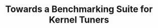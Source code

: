 ---
authors: J. Odgård Tørring, B. van Werkhoven, F. Petrovič, F.J. Willemsen, J. Filipovič, A. C. Elster
title: "Towards a Benchmarking Suite for Kernel Tuners"
journal: "International Workshop on Automatic Performance Tuning (iWAPT2023) co-located with IPDPS"
year: 2023
---